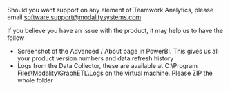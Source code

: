 
Should you want support on any element of Teamwork Analytics, please email software.support@modalitysystems.com

If you believe you have an issue with the product, it may help us to have the follow

- Screenshot of the Advanced / About page in PowerBI. This gives us all your product version numbers and data refresh history
- Logs from the Data Collector, these are available at C:\Program Files\Modality\GraphETL\Logs on the virtual machine. Please ZIP the whole folder

